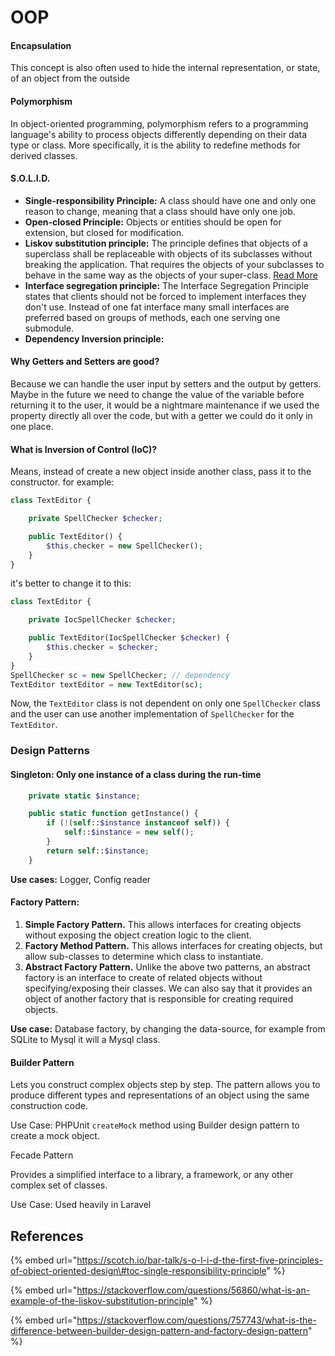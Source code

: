 # OOP

#### Encapsulation

This concept is also often used to hide the internal representation, or state, of an object from the outside

#### Polymorphism

In object-oriented programming, polymorphism refers to a programming language's ability to process objects differently depending on their data type or class. More specifically, it is the ability to redefine methods for derived classes.

#### S.O.L.I.D.

* **Single-responsibility Principle:** A class should have one and only one reason to change, meaning that a class should have only one job.
* **Open-closed Principle:** Objects or entities should be open for extension, but closed for modification.
* **Liskov substitution principle:** The principle defines that objects of a superclass shall be replaceable with objects of its subclasses without breaking the application. That requires the objects of your subclasses to behave in the same way as the objects of your super-class. [Read More](https://stackify.com/solid-design-liskov-substitution-principle/)
* **Interface segregation principle:** The Interface Segregation Principle states that clients should not be forced to implement interfaces they don't use. Instead of one fat interface many small interfaces are preferred based on groups of methods, each one serving one submodule.
* **Dependency Inversion principle:**

#### Why Getters and Setters are good?

 Because we can handle the user input by setters and the output by getters. Maybe in the future we need to change the value of the variable before returning it to the user, it would be a nightmare maintenance if we used the property directly all over the code, but with a getter we could do it only in one place.

#### What is Inversion of Control \(IoC\)?

Means, instead of create a new object inside another class, pass it to the constructor. for example:

```php
class TextEditor {

    private SpellChecker $checker;

    public TextEditor() {
        $this.checker = new SpellChecker();
    }
}
```

it's better to change it to this:

```php
class TextEditor {

    private IocSpellChecker $checker;

    public TextEditor(IocSpellChecker $checker) {
        $this.checker = $checker;
    }
}
SpellChecker sc = new SpellChecker; // dependency
TextEditor textEditor = new TextEditor(sc);
```

Now, the `TextEditor` class is not dependent on only one `SpellChecker` class and the user can use another implementation of `SpellChecker` for the `TextEditor`.

### Design Patterns

#### Singleton: Only one instance of a class during the run-time

```php
    private static $instance;

    public static function getInstance() {
        if (!(self::$instance instanceof self)) {
            self::$instance = new self();
        }
        return self::$instance;
    }
```

**Use cases:** Logger, Config reader

#### Factory Pattern: 

1.  **Simple Factory Pattern.** This allows interfaces for creating objects without exposing the object creation logic to the client.
2.  **Factory Method Pattern.** This allows interfaces for creating objects, but allow sub-classes to determine which class to instantiate.
3.  **Abstract Factory Pattern.** Unlike the above two patterns, an abstract factory is an interface to create of related objects without specifying/exposing their classes. We can also say that it provides an object of another factory that is responsible for creating required objects.

**Use case:** Database factory, by changing the data-source, for example from SQLite to Mysql it will a Mysql class.

#### Builder Pattern

Lets you construct complex objects step by step. The pattern allows you to produce different types and representations of an object using the same construction code.

Use Case: PHPUnit `createMock` method using Builder design pattern to create a mock object.



Fecade Pattern

Provides a simplified interface to a library, a framework, or any other complex set of classes.

Use Case: Used heavily in Laravel 







## References

{% embed url="https://scotch.io/bar-talk/s-o-l-i-d-the-first-five-principles-of-object-oriented-design\#toc-single-responsibility-principle" %}

{% embed url="https://stackoverflow.com/questions/56860/what-is-an-example-of-the-liskov-substitution-principle" %}

{% embed url="https://stackoverflow.com/questions/757743/what-is-the-difference-between-builder-design-pattern-and-factory-design-pattern" %}



